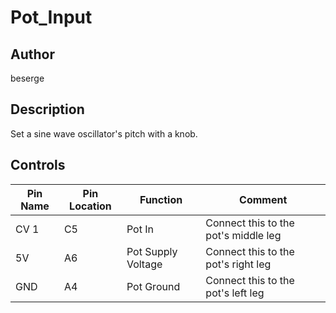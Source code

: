 # Pot_Input

## Author

beserge

## Description

Set a sine wave oscillator's pitch with a knob.

## Controls

| Pin Name | Pin Location | Function | Comment |
| --- | --- | --- | --- |
| CV 1 | C5 | Pot In | Connect this to the pot's middle leg |
| 5V | A6 | Pot Supply Voltage | Connect this to the pot's right leg |
| GND | A4 | Pot Ground | Connect this to the pot's left leg |